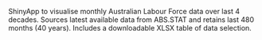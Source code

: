 ShinyApp to visualise monthly Australian Labour Force data over last 4 decades.
Sources latest available data from ABS.STAT and retains last 480 months (40 years).
Includes a downloadable XLSX table of data selection.
